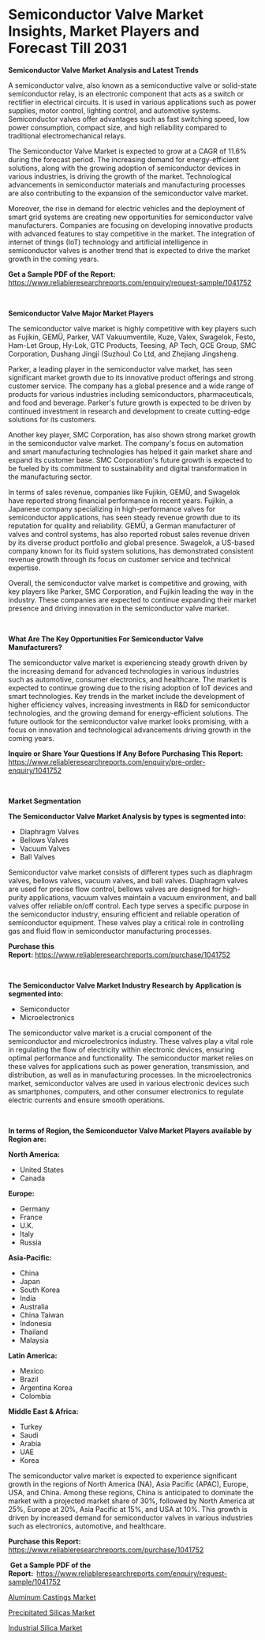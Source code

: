 <p><h1>Semiconductor Valve Market Insights, Market Players and Forecast Till 2031</h1></p><p><strong>Semiconductor Valve Market Analysis and Latest Trends</strong></p>
<p><p>A semiconductor valve, also known as a semiconductive valve or solid-state semiconductor relay, is an electronic component that acts as a switch or rectifier in electrical circuits. It is used in various applications such as power supplies, motor control, lighting control, and automotive systems. Semiconductor valves offer advantages such as fast switching speed, low power consumption, compact size, and high reliability compared to traditional electromechanical relays.</p><p>The Semiconductor Valve Market is expected to grow at a CAGR of 11.6% during the forecast period. The increasing demand for energy-efficient solutions, along with the growing adoption of semiconductor devices in various industries, is driving the growth of the market. Technological advancements in semiconductor materials and manufacturing processes are also contributing to the expansion of the semiconductor valve market.</p><p>Moreover, the rise in demand for electric vehicles and the deployment of smart grid systems are creating new opportunities for semiconductor valve manufacturers. Companies are focusing on developing innovative products with advanced features to stay competitive in the market. The integration of internet of things (IoT) technology and artificial intelligence in semiconductor valves is another trend that is expected to drive the market growth in the coming years.</p></p>
<p><strong>Get a Sample PDF of the Report:&nbsp;</strong> <a href="https://www.reliableresearchreports.com/enquiry/request-sample/1041752">https://www.reliableresearchreports.com/enquiry/request-sample/1041752</a></p>
<p>&nbsp;</p>
<p><strong>Semiconductor Valve Major Market Players</strong></p>
<p><p>The semiconductor valve market is highly competitive with key players such as Fujikin, GEMÜ, Parker, VAT Vakuumventile, Kuze, Valex, Swagelok, Festo, Ham-Let Group, Hy-Lok, GTC Products, Teesing, AP Tech, GCE Group, SMC Corporation, Dushang Jingji (Suzhou) Co Ltd, and Zhejiang Jingsheng. </p><p>Parker, a leading player in the semiconductor valve market, has seen significant market growth due to its innovative product offerings and strong customer service. The company has a global presence and a wide range of products for various industries including semiconductors, pharmaceuticals, and food and beverage. Parker's future growth is expected to be driven by continued investment in research and development to create cutting-edge solutions for its customers.</p><p>Another key player, SMC Corporation, has also shown strong market growth in the semiconductor valve market. The company's focus on automation and smart manufacturing technologies has helped it gain market share and expand its customer base. SMC Corporation's future growth is expected to be fueled by its commitment to sustainability and digital transformation in the manufacturing sector.</p><p>In terms of sales revenue, companies like Fujikin, GEMÜ, and Swagelok have reported strong financial performance in recent years. Fujikin, a Japanese company specializing in high-performance valves for semiconductor applications, has seen steady revenue growth due to its reputation for quality and reliability. GEMÜ, a German manufacturer of valves and control systems, has also reported robust sales revenue driven by its diverse product portfolio and global presence. Swagelok, a US-based company known for its fluid system solutions, has demonstrated consistent revenue growth through its focus on customer service and technical expertise.</p><p>Overall, the semiconductor valve market is competitive and growing, with key players like Parker, SMC Corporation, and Fujikin leading the way in the industry. These companies are expected to continue expanding their market presence and driving innovation in the semiconductor valve market.</p></p>
<p>&nbsp;</p>
<p><strong>What Are The Key Opportunities For Semiconductor Valve Manufacturers?</strong></p>
<p><p>The semiconductor valve market is experiencing steady growth driven by the increasing demand for advanced technologies in various industries such as automotive, consumer electronics, and healthcare. The market is expected to continue growing due to the rising adoption of IoT devices and smart technologies. Key trends in the market include the development of higher efficiency valves, increasing investments in R&D for semiconductor technologies, and the growing demand for energy-efficient solutions. The future outlook for the semiconductor valve market looks promising, with a focus on innovation and technological advancements driving growth in the coming years.</p></p>
<p><strong>Inquire or Share Your Questions If Any Before Purchasing This Report:</strong> <a href="https://www.reliableresearchreports.com/enquiry/pre-order-enquiry/1041752">https://www.reliableresearchreports.com/enquiry/pre-order-enquiry/1041752</a></p>
<p>&nbsp;</p>
<p><strong>Market Segmentation</strong></p>
<p><strong>The Semiconductor Valve Market Analysis by types is segmented into:</strong></p>
<p><ul><li>Diaphragm Valves</li><li>Bellows Valves</li><li>Vacuum Valves</li><li>Ball Valves</li></ul></p>
<p><p>Semiconductor valve market consists of different types such as diaphragm valves, bellows valves, vacuum valves, and ball valves. Diaphragm valves are used for precise flow control, bellows valves are designed for high-purity applications, vacuum valves maintain a vacuum environment, and ball valves offer reliable on/off control. Each type serves a specific purpose in the semiconductor industry, ensuring efficient and reliable operation of semiconductor equipment. These valves play a critical role in controlling gas and fluid flow in semiconductor manufacturing processes.</p></p>
<p><strong>Purchase this Report:&nbsp;</strong><a href="https://www.reliableresearchreports.com/purchase/1041752">https://www.reliableresearchreports.com/purchase/1041752</a></p>
<p>&nbsp;</p>
<p><strong>The Semiconductor Valve Market Industry Research by Application is segmented into:</strong></p>
<p><ul><li>Semiconductor</li><li>Microelectronics</li></ul></p>
<p><p>The semiconductor valve market is a crucial component of the semiconductor and microelectronics industry. These valves play a vital role in regulating the flow of electricity within electronic devices, ensuring optimal performance and functionality. The semiconductor market relies on these valves for applications such as power generation, transmission, and distribution, as well as in manufacturing processes. In the microelectronics market, semiconductor valves are used in various electronic devices such as smartphones, computers, and other consumer electronics to regulate electric currents and ensure smooth operations.</p></p>
<p>&nbsp;</p>
<p><strong>In terms of Region, the Semiconductor Valve Market Players available by Region are:</strong></p>
<p>
    <p> <strong> North America: </strong>
        <ul>
            <li>United States</li>
            <li>Canada</li>
        </ul>
        </p> 
    <p> <strong> Europe: </strong>
        <ul>
            <li>Germany</li>
            <li>France</li>
            <li>U.K.</li>
            <li>Italy</li>
            <li>Russia</li>
        </ul>
        </p> 
    <p> <strong> Asia-Pacific: </strong>
        <ul>
            <li>China</li>
            <li>Japan</li>
            <li>South Korea</li>
            <li>India</li>
            <li>Australia</li>
            <li>China Taiwan</li>
            <li>Indonesia</li>
            <li>Thailand</li>
            <li>Malaysia</li>
        </ul>
        </p> 
    <p> <strong> Latin America: </strong>
        <ul>
            <li>Mexico</li>
            <li>Brazil</li>
            <li>Argentina Korea</li>
            <li>Colombia</li>
        </ul>
        </p> 
    <p> <strong> Middle East & Africa: </strong>
        <ul>
            <li>Turkey</li>
            <li>Saudi</li>
            <li>Arabia</li>
            <li>UAE</li>
            <li>Korea</li>
        </ul>
    </p>
    </p>
<p><p>The semiconductor valve market is expected to experience significant growth in the regions of North America (NA), Asia Pacific (APAC), Europe, USA, and China. Among these regions, China is anticipated to dominate the market with a projected market share of 30%, followed by North America at 25%, Europe at 20%, Asia Pacific at 15%, and USA at 10%. This growth is driven by increased demand for semiconductor valves in various industries such as electronics, automotive, and healthcare.</p></p>
<p><strong>Purchase this Report: </strong><a href="https://www.reliableresearchreports.com/purchase/1041752">https://www.reliableresearchreports.com/purchase/1041752</a></p>
<p>&nbsp;<strong>Get a Sample PDF of the Report:&nbsp;&nbsp;</strong><a href="https://www.reliableresearchreports.com/enquiry/request-sample/1041752">https://www.reliableresearchreports.com/enquiry/request-sample/1041752</a></p>
<p><strong></strong></p>
<p><p><a href="https://www.linkedin.com/pulse/aluminum-castings-market-size-examines-its-scope-primary-focus-o3obc?trackingId=dInTumvL5WmFIGC2u5Jp0Q%3D%3D">Aluminum Castings Market</a></p><p><a href="https://www.linkedin.com/pulse/precipitated-silicas-market-analysis-examines-its-scope-growth-syu6c?trackingId=TEo2Lt3%2FpQ90eKltUGrucA%3D%3D">Precipitated Silicas Market</a></p><p><a href="https://www.linkedin.com/pulse/industrial-silica-market-size-2024-2031-global-analysis-uxszc?trackingId=YAgRS4XfMZaAUKLURP4hsA%3D%3D">Industrial Silica Market</a></p></p>